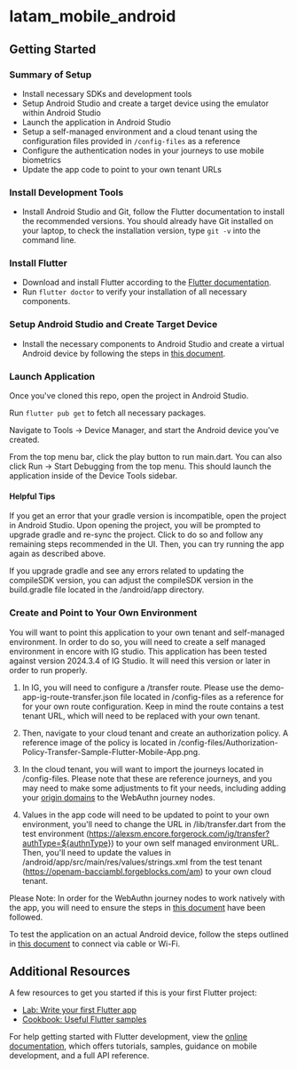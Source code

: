 # latam_mobile_android

## Getting Started

### Summary of Setup

- Install necessary SDKs and development tools
- Setup Android Studio and create a target device using the emulator within Android Studio
- Launch the application in Android Studio
- Setup a self-managed environment and a cloud tenant using the configuration files provided in `/config-files` as a reference
- Configure the authentication nodes in your journeys to use mobile biometrics
- Update the app code to point to your own tenant URLs

### Install Development Tools

- Install Android Studio and Git, follow the Flutter documentation to install the recommended versions. You should already have Git installed on your laptop, to check the installation version, type `git -v` into the command line.

### Install Flutter

- Download and install Flutter according to the [Flutter documentation](https://docs.flutter.dev/get-started/install/macos/mobile-android#install-the-flutter-sdk).
- Run `flutter doctor` to verify your installation of all necessary components.

### Setup Android Studio and Create Target Device

- Install the necessary components to Android Studio and create a virtual Android device by following the steps in [this document](https://docs.flutter.dev/get-started/install/macos/mobile-android#configure-android-development).

### Launch Application

Once you've cloned this repo, open the project in Android Studio.

Run `flutter pub get` to fetch all necessary packages.

Navigate to Tools -> Device Manager, and start the Android device you've created.

From the top menu bar, click the play button to run main.dart. You can also click Run -> Start Debugging from the top menu. This should launch the application inside of the Device Tools sidebar.

#### Helpful Tips

If you get an error that your gradle version is incompatible, open the project in Android Studio. Upon opening the project, you will be prompted to upgrade gradle and re-sync the project. Click to do so and follow any remaining steps recommended in the UI. Then, you can try running the app again as described above.

If you upgrade gradle and see any errors related to updating the compileSDK version, you can adjust the compileSDK version in the build.gradle file located in the /android/app directory.

### Create and Point to Your Own Environment

You will want to point this application to your own tenant and self-managed environment. In order to do so, you will need to create a self managed environment in encore with IG studio. This application has been tested against version 2024.3.4 of IG Studio. It will need this version or later in order to run properly.

1. In IG, you will need to configure a /transfer route. Please use the demo-app-ig-route-transfer.json file located in /config-files as a reference for for your own route configuration. Keep in mind the route contains a test tenant URL, which will need to be replaced with your own tenant.

2. Then, navigate to your cloud tenant and create an authorization policy. A reference image of the policy is located in /config-files/Authorization-Policy-Transfer-Sample-Flutter-Mobile-App.png.

3. In the cloud tenant, you will want to import the journeys located in /config-files. Please note that these are reference journeys, and you may need to make some adjustments to fit your needs, including adding your [origin domains](https://docs.pingidentity.com/sdks/latest/sdks/use-cases/mobile-biometrics/android/02-node-configurations.html#android-origin-domains) to the WebAuthn journey nodes.

4. Values in the app code will need to be updated to point to your own environment, you'll need to change the URL in /lib/transfer.dart from the test environment (https://alexsm.encore.forgerock.com/ig/transfer?authType=${authnType}) to your own self managed environment URL. Then, you'll need to update the values in /android/app/src/main/res/values/strings.xml from the test tenant (https://openam-bacciambl.forgeblocks.com/am) to your own cloud tenant.

Please Note: In order for the WebAuthn journey nodes to work natively with the app, you will need to ensure the steps in [this document](https://docs.pingidentity.com/sdks/latest/sdks/use-cases/mobile-biometrics/android/index.html) have been followed.

To test the application on an actual Android device, follow the steps outlined in [this document](https://developer.android.com/codelabs/basic-android-kotlin-compose-connect-device#0) to connect via cable or Wi-Fi.

## Additional Resources

A few resources to get you started if this is your first Flutter project:

- [Lab: Write your first Flutter app](https://docs.flutter.dev/get-started/codelab)
- [Cookbook: Useful Flutter samples](https://docs.flutter.dev/cookbook)

For help getting started with Flutter development, view the
[online documentation](https://docs.flutter.dev/), which offers tutorials,
samples, guidance on mobile development, and a full API reference.
